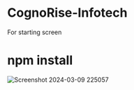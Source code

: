 # CognoRise-Infotech 
For starting screen 

# npm install

![Screenshot 2024-03-09 225057](https://github.com/salwaalaa/CognoRise-Infotech/assets/162385324/a7c53f1a-8397-40bf-9321-cfb7b69bf20f)

